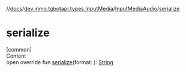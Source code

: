 //[docs](../../../index.md)/[dev.inmo.tgbotapi.types.InputMedia](../index.md)/[InputMediaAudio](index.md)/[serialize](serialize.md)



# serialize  
[common]  
Content  
open override fun [serialize](serialize.md)(format: ): [String](https://kotlinlang.org/api/latest/jvm/stdlib/kotlin/-string/index.html)  



